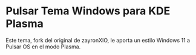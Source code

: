 # Pulsar Tema Windows para KDE Plasma
Este tema, fork del original de zayronXIO, le aporta un estilo Windows 11 a Pulsar OS en el modo Plasma.
